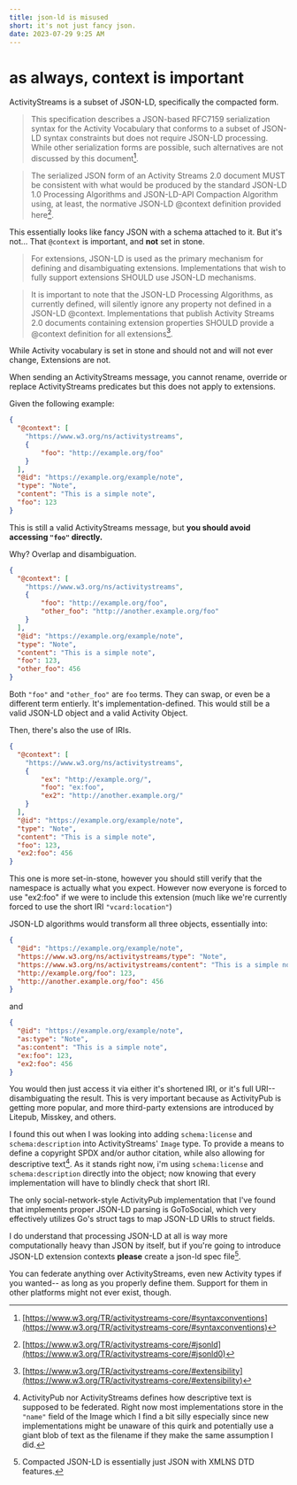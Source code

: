 ```yaml
---
title: json-ld is misused
short: it's not just fancy json.
date: 2023-07-29 9:25 AM
---
```


# as always, context is important

ActivityStreams is a subset of JSON-LD, specifically the compacted form.

> This specification describes a JSON-based RFC7159 serialization syntax for the Activity Vocabulary that conforms to a subset of JSON-LD syntax constraints but does not require JSON-LD processing. While other serialization forms are possible, such alternatives are not discussed by this document[^assyntax].

> The serialized JSON form of an Activity Streams 2.0 document MUST be consistent with what would be produced by the standard JSON-LD 1.0 Processing Algorithms and JSON-LD-API Compaction Algorithm using, at least, the normative JSON-LD @context definition provided here[^asjsonld].

[^assyntax]: [https://www.w3.org/TR/activitystreams-core/#syntaxconventions](https://www.w3.org/TR/activitystreams-core/#syntaxconventions)
[^asjsonld]: [https://www.w3.org/TR/activitystreams-core/#jsonld](https://www.w3.org/TR/activitystreams-core/#jsonld0)

This essentially looks like fancy JSON with a schema attached to it.
But it's not... That `@context` is important, and **not** set in stone.

> For extensions, JSON-LD is used as the primary mechanism for defining and disambiguating extensions. Implementations that wish to fully support extensions SHOULD use JSON-LD mechanisms. 

> It is important to note that the JSON-LD Processing Algorithms, as currently defined, will silently ignore any property not defined in a JSON-LD @context. Implementations that publish Activity Streams 2.0 documents containing extension properties SHOULD provide a @context definition for all extensions[^asextensibility]. 

[^asextensibility]:[https://www.w3.org/TR/activitystreams-core/#extensibility](https://www.w3.org/TR/activitystreams-core/#extensibility)

While Activity vocabulary is set in stone and should not and will not ever change,
Extensions are not.

When sending an ActivityStreams message, you cannot rename, override or replace ActivityStreams predicates but this does not apply to extensions.

Given the following example:

```json
{
  "@context": [
    "https://www.w3.org/ns/activitystreams",
    {
        "foo": "http://example.org/foo"
    }
  ],
  "@id": "https://example.org/example/note",
  "type": "Note",
  "content": "This is a simple note",
  "foo": 123
}
```

This is still a valid ActivityStreams message, but **you should avoid accessing `"foo"` directly.**

Why? Overlap and disambiguation.

```json
{
  "@context": [
    "https://www.w3.org/ns/activitystreams",
    {
        "foo": "http://example.org/foo",
        "other_foo": "http://another.example.org/foo"
    }
  ],
  "@id": "https://example.org/example/note",
  "type": "Note",
  "content": "This is a simple note",
  "foo": 123,
  "other_foo": 456
}
```

Both `"foo"` and `"other_foo"` are `foo` terms. 
They can swap, or even be a different term entierly. It's implementation-defined.
This would still be a valid JSON-LD object and a valid Activity Object.

Then, there's also the use of IRIs.

```json
{   
  "@context": [
    "https://www.w3.org/ns/activitystreams",
    {
        "ex": "http://example.org/",
        "foo": "ex:foo",
        "ex2": "http://another.example.org/"
    }
  ],
  "@id": "https://example.org/example/note",
  "type": "Note",
  "content": "This is a simple note",
  "foo": 123,
  "ex2:foo": 456
}
```

This one is more set-in-stone, however you should still verify that the namespace is actually what you expect. 
However now everyone is forced to use "ex2:foo" if we were to include this extension (much like we're currently forced to use the short IRI `"vcard:location"`)

JSON-LD algorithms would transform all three objects, essentially into:

```json
{
  "@id": "https://example.org/example/note",
  "https://www.w3.org/ns/activitystreams/type": "Note",
  "https://www.w3.org/ns/activitystreams/content": "This is a simple note",
  "http://example.org/foo": 123,
  "http://another.example.org/foo": 456
}
```

and

```json
{
  "@id": "https://example.org/example/note",
  "as:type": "Note",
  "as:content": "This is a simple note",
  "ex:foo": 123,
  "ex2:foo": 456
}
```

You would then just access it via either it's shortened IRI, or it's full URI-- disambiguating the result.
This is very important because as ActivityPub is getting more popular, and more third-party extensions are introduced by Litepub, Misskey, and others.

I found this out when I was looking into adding `schema:license` and `schema:description` into ActivityStreams' `Image` type. 
To provide a means to define a copyright SPDX and/or author citation, while also allowing for descriptive text[^ap-descriptive-text].
As it stands right now, i'm using `schema:license` and `schema:description` directly into the object;
now knowing that every implementation will have to blindly check that short IRI.

[^ap-descriptive-text]: ActivityPub nor ActivityStreams defines how descriptive text is supposed to be federated. Right now most implementations store in the `"name"` field of the Image which I find a bit silly especially since new implementations might be unaware of this quirk and potentially use a giant blob of text as the filename if they make the same assumption I did.

The only social-network-style ActivityPub implementation that I've found that implements proper JSON-LD parsing is GoToSocial,
which very effectively utilizes Go's struct tags to map JSON-LD URIs to struct fields.

I do understand that processing JSON-LD at all is way more computationally heavy than JSON by itself, 
but if you're going to introduce JSON-LD extension contexts **please** create a json-ld spec file[^its-just-xml].

You can federate anything over ActivityStreams, even new Activity types if you wanted-- as long as you properly define them.
Support for them in other platforms might not ever exist, though.

[^its-just-xml]: Compacted JSON-LD is essentially just JSON with XMLNS DTD features.